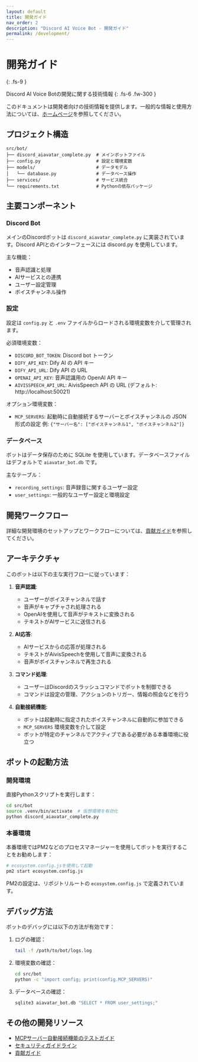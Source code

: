 ```yaml
---
layout: default
title: 開発ガイド
nav_order: 2
description: "Discord AI Voice Bot - 開発ガイド"
permalink: /development/
---
```


# 開発ガイド
{: .fs-9 }

Discord AI Voice Botの開発に関する技術情報
{: .fs-6 .fw-300 }

このドキュメントは開発者向けの技術情報を提供します。一般的な情報と使用方法については、[ホームページ](../index.md)を参照してください。

## プロジェクト構造

```
src/bot/
├── discord_aiavatar_complete.py  # メインボットファイル
├── config.py                     # 設定と環境変数
├── models/                       # データモデル
│   └── database.py               # データベース操作
├── services/                     # サービス統合
└── requirements.txt              # Pythonの依存パッケージ
```

## 主要コンポーネント

### Discord Bot

メインのDiscordボットは `discord_aiavatar_complete.py` に実装されています。Discord APIとのインターフェースには discord.py を使用しています。

主な機能：
- 音声認識と処理
- AIサービスとの連携
- ユーザー設定管理
- ボイスチャンネル操作

### 設定

設定は `config.py` と `.env` ファイルからロードされる環境変数を介して管理されます。

必須環境変数：
- `DISCORD_BOT_TOKEN`: Discord bot トークン
- `DIFY_API_KEY`: Dify AI の API キー
- `DIFY_API_URL`: Dify API の URL
- `OPENAI_API_KEY`: 音声認識用の OpenAI API キー
- `AIVISSPEECH_API_URL`: AivisSpeech API の URL (デフォルト: http://localhost:50021)

オプション環境変数：
- `MCP_SERVERS`: 起動時に自動接続するサーバーとボイスチャンネルの JSON 形式の設定
  例: `{"サーバー名": ["ボイスチャンネル1", "ボイスチャンネル2"]}`

### データベース

ボットはデータ保存のために SQLite を使用しています。データベースファイルはデフォルトで `aiavatar_bot.db` です。

主なテーブル：
- `recording_settings`: 音声録音に関するユーザー設定
- `user_settings`: 一般的なユーザー設定と環境設定

## 開発ワークフロー

詳細な開発環境のセットアップとワークフローについては、[貢献ガイド](../contributing.html)を参照してください。

## アーキテクチャ

このボットは以下の主な実行フローに従っています：

1. **音声認識**:
   - ユーザーがボイスチャンネルで話す
   - 音声がキャプチャされ処理される
   - OpenAIを使用して音声がテキストに変換される
   - テキストがAIサービスに送信される

2. **AI応答**:
   - AIサービスからの応答が処理される
   - テキストがAivisSpeechを使用して音声に変換される
   - 音声がボイスチャンネルで再生される

3. **コマンド処理**:
   - ユーザーはDiscordのスラッシュコマンドでボットを制御できる
   - コマンドは設定の管理、アクションのトリガー、情報の照会などを行う

4. **自動接続機能**:
   - ボットは起動時に指定されたボイスチャンネルに自動的に参加できる
   - `MCP_SERVERS` 環境変数を介して設定
   - ボットが特定のチャンネルでアクティブである必要がある本番環境に役立つ

## ボットの起動方法

### 開発環境

直接Pythonスクリプトを実行します：

```bash
cd src/bot
source .venv/bin/activate  # 仮想環境を有効化
python discord_aiavatar_complete.py
```

### 本番環境

本番環境ではPM2などのプロセスマネージャーを使用してボットを実行することをお勧めします：

```bash
# ecosystem.config.jsを使用して起動
pm2 start ecosystem.config.js
```

PM2の設定は、リポジトリルートの `ecosystem.config.js` で定義されています。

## デバッグ方法

ボットのデバッグには以下の方法が有効です：

1. ログの確認：
   ```bash
   tail -f /path/to/bot/logs.log
   ```

2. 環境変数の確認：
   ```bash
   cd src/bot
   python -c "import config; print(config.MCP_SERVERS)"
   ```

3. データベースの確認：
   ```bash
   sqlite3 aiavatar_bot.db "SELECT * FROM user_settings;"
   ```

## その他の開発リソース

- [MCPサーバー自動接続機能のテストガイド](../features/mcp-servers.html)
- [セキュリティガイドライン](../security.html)
- [貢献ガイド](../contributing.html)